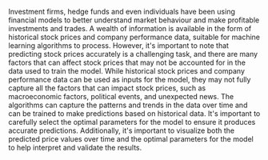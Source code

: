 Investment firms, hedge funds and even individuals have been using financial models to better understand market behaviour and make profitable investments and trades. A wealth of information is available in the form of historical stock prices and company performance data, suitable for machine learning algorithms to process. However, it's important to note that predicting stock prices accurately is a challenging task, and there are many factors that can affect stock prices that may not be accounted for in the data used to train the model. While historical stock prices and company performance data can be used as inputs for the model, they may not fully capture all the factors that can impact stock prices, such as macroeconomic factors, political events, and unexpected news.
The algorithms can capture the patterns and trends in the data over time and can be trained to make predictions based on historical data. It's important to carefully select the optimal parameters for the model to ensure it produces accurate predictions. Additionally, it's important to visualize both the predicted price values over time and the optimal parameters for the model to help interpret and validate the results.

